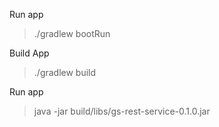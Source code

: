 

Run app
> ./gradlew bootRun

Build App
> ./gradlew build

Run app
> java -jar build/libs/gs-rest-service-0.1.0.jar